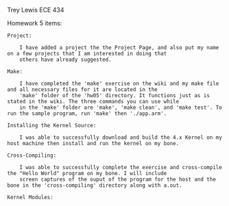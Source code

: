 Trey Lewis      ECE 434

Homework 5 items:

	Project:

		I have added a project the the Project Page, and also put my name on a few projects that I am interested in doing that
		others have already suggested.

	Make:

		I have completed the 'make' exercise on the wiki and my make file and all necessary files for it are located in the
		'make' folder of the 'hw05' directory. It functions just as is stated in the wiki. The three commands you can use while
		in the 'make' folder are 'make', 'make clean', and 'make test'. To run the sample program, run 'make' then './app.arm'.

	Installing the Kernel Source:

		I was able to successfully download and build the 4.x Kernel on my host machine then install and run the kernel on my bone.

	Cross-Compiling:

		I was able to successfully complete the exercise and cross-compile the "Hello World" program on my bone. I will include
		screen captures of the ouput of the program for the host and the bone in the 'cross-compiling' directory along with a.out.

	Kernel Modules:
